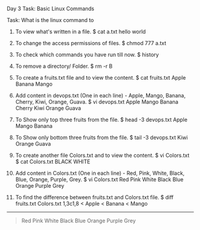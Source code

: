Day 3 Task: Basic Linux Commands

Task: What is the linux command to

1. To view what's written in a file.
$ cat a.txt
hello world

2. To change the access permissions of files.
$ chmod 777 a.txt

3. To check which commands you have run till now.
$ history

4. To remove a directory/ Folder.
$ rm -r B

5. To create a fruits.txt file and to view the content.
$ cat fruits.txt
Apple
Banana
Mango

6. Add content in devops.txt (One in each line) - Apple, Mango, Banana, Cherry, Kiwi, Orange, Guava.
$ vi devops.txt
Apple
Mango
Banana
Cherry
Kiwi
Orange
Guava

7. To Show only top three fruits from the file.
$ head -3 devops.txt
Apple
Mango
Banana

8. To Show only bottom three fruits from the file.
$ tail -3 devops.txt
Kiwi
Orange
Guava

9. To create another file Colors.txt and to view the content.
$ vi Colors.txt
$ cat Colors.txt
BLACK
WHITE

10. Add content in Colors.txt (One in each line) - Red, Pink, White, Black, Blue, Orange, Purple, Grey.
$ vi Colors.txt
Red
Pink
White
Black
Blue
Orange
Purple
Grey

11. To find the difference between fruits.txt and Colors.txt file.
$ diff fruits.txt Colors.txt
1,3c1,8
< Apple
< Banana
< Mango
---
> Red
> Pink
> White
> Black
> Blue
> Orange
> Purple
> Grey